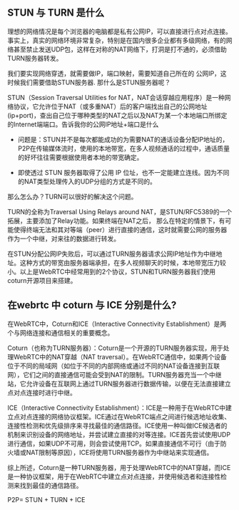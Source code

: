 ## STUN 与 TURN 是什么

理想的网络情况是每个浏览器的电脑都是私有公网IP，可以直接进行点对点连接。事实上，真实的网络环境非常复杂，特别是在国内很多企业都有多级网络，有的网络甚至禁止发送UDP包，这样在对称的NAT网络下，打洞是打不通的，必须借助TURN服务器转发。

我们要实现网络穿透，就需要做IP，端口映射，需要知道自己所在的 公网IP，这时候我们需要借助STUN服务器. 那什么是STUN服务器呢？

STUN（Session Traversal Utilities for NAT，NAT会话穿越应用程序）是一种网络协议，它允许位于NAT（或多重NAT）后的客户端找出自己的公网地址(ip+port)，查出自己位于哪种类型的NAT之后以及NAT为某一个本地端口所绑定的Internet端端口。告诉我你的公网IP地址+端口是什么

- 问题是：STUN并不是每次都能成功的为需要NAT的通话设备分配IP地址的，P2P在传输媒体流时，使用的本地带宽，在多人视频通话的过程中，通话质量的好坏往往需要根据使用者本地的带宽确定。

- 即使透过 STUN 服务器取得了公用 IP 位址，也不一定能建立连线。因为不同的NAT类型处理传入的UDP分组的方式是不同的。

那么怎么办？TURN可以很好的解决这个问题。

TURN的全称为Traversal Using Relays around NAT，是STUN/RFC5389的一个拓展，主要添加了Relay功能。如果终端在NAT之后， 那么在特定的情景下，有可能使得终端无法和其对等端（peer）进行直接的通信，这时就需要公网的服务器作为一个中继，对来往的数据进行转发。

在STUN分配公网IP失败后，可以通过TURN服务器请求公网IP地址作为中继地址。这种方式的带宽由服务器端承担，在多人视频聊天的时候，本地带宽压力较小。以上是WebRTC中经常用到的2个协议，STUN和TURN服务器我们使用coturn开源项目来搭建。



## 在webrtc 中 coturn 与 ICE 分别是什么?

在WebRTC中，Coturn和ICE（Interactive Connectivity Establishment）是两个与网络连接和通信相关的重要概念。

Coturn（也称为TURN服务器）：Coturn是一个开源的TURN服务器实现，用于处理WebRTC中的NAT穿越（NAT traversal）。在WebRTC通信中，如果两个设备位于不同的局域网（如位于不同的内部网络或通过不同的NAT设备连接到互联网），它们之间的直接通信可能会受到NAT的限制。TURN服务器充当一个中继站，它允许设备在互联网上通过TURN服务器进行数据传输，以便在无法直接建立点对点连接时进行中继。

ICE（Interactive Connectivity Establishment）：ICE是一种用于在WebRTC中建立点对点连接的网络协议框架。ICE通过在WebRTC端点之间进行候选地址收集、连接性检测和优先级排序来寻找最佳的通信路径。ICE使用一种叫做ICE候选者的机制来识别设备的网络地址，并尝试建立直接的对等连接。ICE首先尝试使用UDP进行通信，如果UDP不可用，则会尝试使用TCP。如果直接通信不可行（由于防火墙或NAT限制等原因），ICE将使用TURN服务器作为中继站来实现通信。

综上所述，Coturn是一种TURN服务器，用于处理WebRTC中的NAT穿越，而ICE是一种协议框架，用于在WebRTC中建立点对点连接，并使用候选者和连接性检测来找到最佳的通信路径。

P2P= STUN + TURN + ICE
